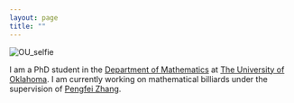 ```yaml
---
layout: page
title: ""
---
```


![OU_selfie](https://github.com/Carlos91016/carlos91016.github.io/blob/master/assets/OU_selfie.jpeg)

I am a PhD student in the [Department of Mathematics](https://math.ou.edu/) at [The University of Oklahoma](https://www.ou.edu/web/). I am currently working on mathematical billiards under the supervision of [Pengfei Zhang](https://math.ou.edu/~pzhang/). 
